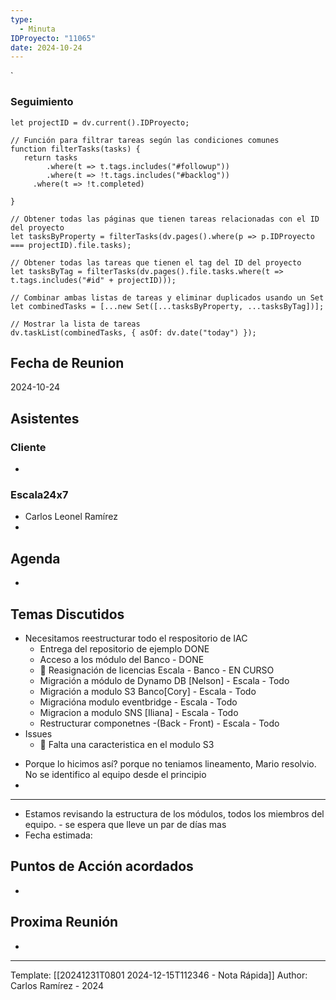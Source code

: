 ```yaml
---
type:
  - Minuta
IDProyecto: "11065"
date: 2024-10-24
---
```

`

### Seguimiento

```dataviewjs
let projectID = dv.current().IDProyecto;

// Función para filtrar tareas según las condiciones comunes
function filterTasks(tasks) {
   return tasks
        .where(t => t.tags.includes("#followup"))
        .where(t => !t.tags.includes("#backlog"))
     .where(t => !t.completed)
        
}

// Obtener todas las páginas que tienen tareas relacionadas con el ID del proyecto
let tasksByProperty = filterTasks(dv.pages().where(p => p.IDProyecto === projectID).file.tasks);

// Obtener todas las tareas que tienen el tag del ID del proyecto
let tasksByTag = filterTasks(dv.pages().file.tasks.where(t => t.tags.includes("#id" + projectID)));

// Combinar ambas listas de tareas y eliminar duplicados usando un Set
let combinedTasks = [...new Set([...tasksByProperty, ...tasksByTag])];

// Mostrar la lista de tareas
dv.taskList(combinedTasks, { asOf: dv.date("today") });
 ```
## Fecha de Reunion
2024-10-24

## Asistentes

### Cliente
* 
### Escala24x7
- Carlos Leonel Ramírez
-  

## Agenda
* 
## Temas Discutidos
*  Necesitamos reestructurar todo el respositorio de IAC
	* Entrega del repositorio de ejemplo DONE
	* Acceso a los módulo del Banco - DONE
	* 🚩 Reasignación de licencias Escala -  Banco -  EN CURSO
	* Migración a módulo de Dynamo DB [Nelson] - Escala - Todo 
	* Migración a modulo S3 Banco[Cory] - Escala - Todo
	* Migracióna modulo eventbridge - Escala - Todo
	* Migracion a modulo SNS [Iliana] - Escala - Todo
	* Restructurar componetnes -(Back - Front) - Escala - Todo
* Issues
	* 🚩 Falta una caracteristica en el modulo S3


- Porque lo hicimos así? porque no teniamos lineamento, Mario resolvio. No se identifico al equipo desde el principio
- 


---
 - Estamos revisando la estructura de los módulos, todos los miembros del equipo. - se espera que lleve un par de días mas
 - Fecha estimada:
## Puntos de Acción acordados
- 

## Proxima Reunión
*   

---
Template: [[20241231T0801 2024-12-15T112346 - Nota Rápida]]
Author: Carlos Ramírez - 2024
